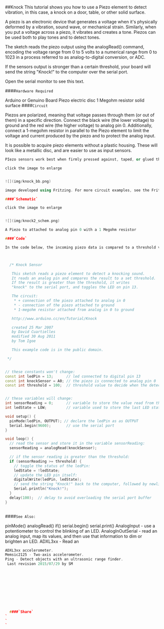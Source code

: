 ##Knock
This tutorial shows you how to use a Piezo element to detect vibration, in this case, a knock on a door, table, or other solid surface.

A piezo is an electronic device that generates a voltage when it's physically deformed by a vibration, sound wave, or mechanical strain.  Similarly, when you put a voltage across a piezo, it vibrates and creates a tone. Piezos can be used both to play tones and to detect tones.

The sketch reads the piezo output using the analogRead() command, encoding the voltage range from 0 to 5 volts to a numerical range from 0 to 1023 in a process referred to as analog-to-digital conversion, or ADC. 

If the sensors output is stronger than a certain threshold, your board will send the string "Knock!" to the computer over the serial port. 

Open the serial monitor to see this text.

####`Hardware Required`

Arduino or Genuino Board
Piezo electric disc 
1 Megohm resistor
solid surface
####`Circuit`

Piezos are polarized, meaning that voltage passes through them (or out of them) in a specific direction. Connect the black wire (the lower voltage) to ground and the red wire (the higher voltage) to analog pin 0. Additionally, connect a 1-megohm resistor in parallel to the Piezo element to limit the voltage and current produced by the piezo and to protect the analog input.

It is possible to acquire piezo elements without a plastic housing. These will  look like a metallic disc, and are easier to use as input sensors. 
```c++
PIezo sensors work best when firmly pressed against, taped, or glued their sensing surface. 

click the image to enlarge


![](img/knock_bb.png)

image developed using Fritzing. For more circuit examples, see the Fritzing project page 

####`Schematic`

click the image to enlarge


![](img/knock2_schem.png)

A Piezo to attached to analog pin 0 with a 1 Megohm resistor

####`Code`

In the code below, the incoming piezo data is compared to a threshold value set by the user. Try raising or lowering this value to increase your sensor's overall sensitivity. 



  /* Knock Sensor

   This sketch reads a piezo element to detect a knocking sound.
   It reads an analog pin and compares the result to a set threshold.
   If the result is greater than the threshold, it writes
   "knock" to the serial port, and toggles the LED on pin 13.

   The circuit:
    * + connection of the piezo attached to analog in 0
    * - connection of the piezo attached to ground
    * 1-megohm resistor attached from analog in 0 to ground

   http://www.arduino.cc/en/Tutorial/Knock

   created 25 Mar 2007
   by David Cuartielles 
   modified 30 Aug 2011
   by Tom Igoe

   This example code is in the public domain.

 */


// these constants won't change:
const int ledPin = 13;      // led connected to digital pin 13
const int knockSensor = A0; // the piezo is connected to analog pin 0
const int threshold = 100;  // threshold value to decide when the detected sound is a knock or not


// these variables will change:
int sensorReading = 0;      // variable to store the value read from the sensor pin
int ledState = LOW;         // variable used to store the last LED status, to toggle the light

void setup() {
  pinMode(ledPin, OUTPUT); // declare the ledPin as as OUTPUT
  Serial.begin(9600);       // use the serial port
}

void loop() {
  // read the sensor and store it in the variable sensorReading:
  sensorReading = analogRead(knockSensor);

  // if the sensor reading is greater than the threshold:
  if (sensorReading >= threshold) {
    // toggle the status of the ledPin:
    ledState = !ledState;
    // update the LED pin itself:
    digitalWrite(ledPin, ledState);
    // send the string "Knock!" back to the computer, followed by newline
    Serial.println("Knock!");
  }
  delay(100);  // delay to avoid overloading the serial port buffer
}
  
```





####`See Also:`

pinMode() 
analogRead() 
if() 
serial.begin() 
serial.print() 
AnalogInput - use a potentiometer to control the blinking of an LED. 
AnalogInOutSerial - read an analog input, map its values, and then use that information to dim or brighten an LED. 
ADXL3xx - Read an 
```c++
ADXL3xx accelerometer.
Memsic2125 - Two-axis accelerometer.
Ping - Detect objects with an ultrasonic range finder.
 Last revision 2015/07/29 by SM 




				
				




  ####`Share`
`
`
`
